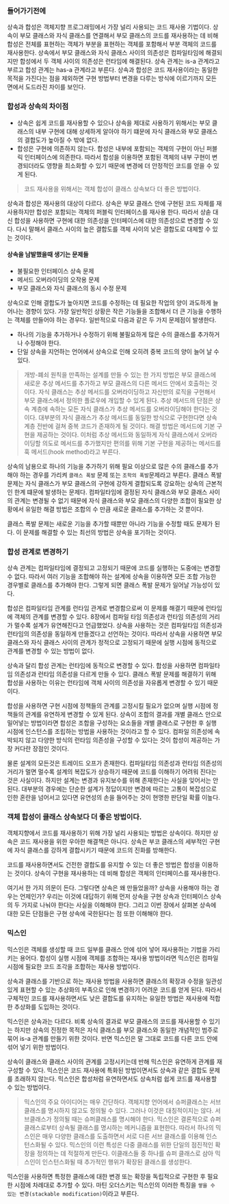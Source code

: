 ### 들어가기전에
상속과 합성은 객체지향 프로그래밍에서 가장 널리 사용되는 코드 재사용 기법이다. 상속이 부모 클래스와 자식 클래스를 연결해서 부모 클래스의 코드를 재사용하는 데 비해 합성은 전체를 표현하는 객체가 부분을 표현하는 객체를 포함해서 부분 객체의 코드를 재사용한다. 상속에서 부모 클래스와 자식 클래스 사이의 의존성은 컴파일타임에 해결되지만 합성에서 두 객체 사이의 의존성은 런타임에 해결된다. 상속 관계는 is-a 관계라고 부르고 합성 관계는 has-a 관계라고 부른다. 상속과 합성은 코드 재사용이라는 동일한 목적을 가진다는 점을 제외하면 구현 방법부터 변경을 다루는 방식에 이르기까지 모든 면에서 도드라진 차이를 보인다.

### 합성과 상속의 차이점
- 상속은 쉽게 코드를 재사용할 수 있으나 상속을 제대로 사용하기 위해서는 부모 클래스의 내부 구현에 대해 상세하게 알아야 하기 떄문에 자식 클래스와 부모 클래스의 결합도가 높아질 수 밖에 없다.
- 합성은 구현에 의존하지 않는다. 합성은 내부에 포함되는 객체의 구현이 아닌 퍼블릭 인터페이스에 의존한다. 따라서 합성을 이용하면 포함된 객체의 내부 구현이 변경되더라도 영향을 최소화할 수 있기 때문에 변경에 더 안정적인 코드를 얻을 수 있게 된다.

> 코드 재사용을 위해서는 객체 합성이 클래스 상속보다 더 좋은 방법이다.

상속과 합성은 재사용의 대상이 다르다. 상속은 부모 클래스 안에 구현된 코드 자체를 재사용하지만 합성은 포함되는 객체의 퍼블릭 인터페이스를 재사용 한다. 따라서 상솓 대신 합성을 사용하면 구현에 대한 의존성을 인터페이스에 대한 의존성으로 변경할 수 있다. 다시 말해서 클래스 사이의 높은 결합도를 객체 사이의 낮은 결합도로 대체할 수 있는 것이다.

#### 상속을 남발했을때 생기는 문제들
- 불필요한 인터페이스 상속 문제
- 메서드 오버라이딩의 오작용 문제
- 부모 클래스와 자식 클래스의 동시 수정 문제

상속으로 인해 결합도가 높아지면 코드를 수정하는 데 필요한 작업의 양이 과도하게 늘어나는 경향이 있다. 가장 일반적인 상황은 작은 기능들을 조합해서 더 큰 기능을 수행하는 객체를 만들어야 하는 경우다. 일반적으로 다음과 같은 두 가지 문제점이 발생한다.
- 하나의 기능을 추가하거나 수정하기 위해 불필요하게 많은 수의 클래스를 추가하거나 수정해야 한다.
- 단일 상속을 지언하는 언어에서 상속으로 인해 오히려 중복 코드의 양이 늘어 날 수 있다.

> 개방-폐쇠 원칙을 만족하는 설계를 만들 수 있는 한 가지 방법은 부모 클래스에 새로운 추상 메서드를 추가하고 부모 클래스의 다른 메서드 안에서 호출하는 것이다. 자식 클래스는 추상 메서드를 오버라이딩하고 자신만의 로직을 구현해서 부모 클래스에서 정의한 플로우에 개입할 수 있게 된다.
> 추상 메서드의 단점은 상속 계층에 속하는 모든 자식 클래스가 추상 메서드를 오버라이딩해야 한다는 것이다. 대부분의 자식 클래스가 추상 메서드를 동일한 방식으로 구현한다면 상속 계층 전반에 걸쳐 중복 코드가 존재하게 될 것이다. 해결 방법은 메서드에 기본 구현을 제공하는 것이다. 이처럼 추상 메서드와 동일하게 자식 클래스에서 오버라이딩할 의도로 메서드를 추가했지만 편의를 위해 기본 구현을 제공하는 메서드를 훅 메서드(hook method)라고 부른다. 

상속의 남용으로 하나의 기능을 추가하기 위해 필요 이상으로 많은 수의 클래스를 추가해야 하는 경우를 가리켜 `클래스 폭발` 문제 또는 `조학의 폭발`문제라고 부른다. 클래스 폭발 문제는 자식 클래스가 부모 클래스의 구현에 강하게 결합되도록 강요하는 상속의 근본적인 한계 떄문에 발생하는 문제다. 컴파일타임에 결정된 자식 클래스와 부모 클래스 사이의 관계는 변경될 수 없기 때문에 자식 클래스와 부모 클래스의 다양한 조합이 필요한 상황에서 유일한 해결 방법은 조합의 수 만큼 새로운 클래스를 추가하는 것 뿐이다.

클래스 폭발 문제는 새로운 기능을 추가할 때뿐만 아니라 기능을 수정할 때도 문제가 된다. 이 문제를 해결할 수 있는 최선의 방법은 상속을 포기하는 것이다.

### 합성 관계로 변경하기
상속 관계는 컴파일타임에 결정되고 고정되기 때문에 코드를 실행하는 도중에는 변경할 수 없다. 따라서 여러 기능을 조합해야 하는 설계에 상속을 이용하면 모든 조합 가능한 경우별로 클래스를 추가해야 한다. 그렇게 되면 클래스 폭발 문제가 일어날 가능성이 있다.

합성은 컴파일타임 관계를 런타임 관계로 변경함으로써 이 문제를 해결기 때문에 런타임에 객체의 관계를 변경할 수 있다. 8장에서 컴파일  타임 의존성과 런타임 의존성의 거리가 멀수록 설계가 유연해진다고 언급했었다. 상속을 사용하는 것은 컴파일타임 의존성과 런타임의 의존성을 동일하게 만들겠다고 선언하는 것이다. 따라서 상속을 사용하면 부모 클래스와 자식 클래스 사이의 관계가 정적으로 고정되기 때문에 실행 시점에 동적으로 관계를 변경할 수 있는 방법이 없다.

상속과 달리 합성 관계는 런타임에 동적으로 변경할 수 있다. 합성을 사용하면 컴파일타임 의존성과 런타임 의존성을 다르게 만들 수 있다. 클래스 폭발 문제를 해결하기 위해 합성을 사용하는 이유는 런타임에 객체 사이의 의존성을 자유롭게 변경할 수 있기 때문이다.

합성을 사용하면 구현 시점에 정책들의 관계를 고정시킬 필요가 없으며 실행 시점에 정책들의 관계를 유연하게 변경할 수 있게 된다. 상속이 조합의 결과를 개별 클래스 안으로 밀어넣는 방법이라면 합성은 조합을 구성하는 요소들을 개별 클래스로 구현한 후 실행 시점에 인스턴스를 조립하는 방법을 사용하는 것이라고 할 수 있다. 컴파일 의존성에 속박되지 않고 다양한 방식의 런타임 의존성을 구성할 수 있다는 것이 합성이 제공하는 가장 커다란 장점인 것이다.

물론 설계의 모든것은 트레이드 오프가 존재한다. 컴파일타임 의존성과 런타임 의존성의 거리가 멀면 멀수록 설계의 복잡도가 상승하기 때문에 코드를 이해하기 어려워 진다는 것은 사실이다. 하지만 설계는 변경과 유지보수를 위해 존재한다는 사실을 잊어서는 안된다. 대부분의 경우에는 단순한 설계가 정답이지만 변경에 따르는 고통이 복잡성으로 인한 혼란을 넘어서고 있다면 유연성의 손을 들어주는 것이 현명한 판단일 확률 이높다.

### 객체 합성이 클래스 상속보다 더 좋은 방법이다.
객체지향에서 코드를 재사용하기 위해 가장 널리 사용되는 방법은 상속이다. 하지만 상속은 코드 재사용을 위한 우아한 해결책은 아니다. 상속은 부코 클래스의 세부적인 구현에 자식 클래스를 강하게 결합시키기 때문에 코드의 진화를 방해한다.

코드를 재사용하면서도 건전한 결합도를 유지할 수 있는 더 좋은 방법은 합성을 이용하는 것이다. 상속이 구현을 재사용하는 데 비해 합성은 객체의 인터페이스를 재사용한다.

여기서 한 가지 의문이 든다. 그렇다면 상속은 왜 만들었을까? 상속을 사용해야 하는 경우는 언제인가? 우리는 이것에 대답하기 위해 먼저 상속을 구현 상속과 인터페이스 상속의 두 가지로 나눠야 한다는 사실을 이해해야 한다. 그리고 이번 장에서 살펴본 상속에 대한 모든 단점들은 구현 상속에 국한된다는 점 또한 이해해야 한다.

### 믹스인
믹스인은 객체를 생성할 때 코드 일부를 클래스 안에 섞어 넣어 재사용하는 기법을 가리키는 용어다. 합성이 실행 시점에 객체를 조합하는 재사용 방법이라면 믹스인은 컴파일 시점에 필요한 코드 조각을 조합하는 재사용 방법이다.

상속과 클래스를 기반으로 하는 재사용 방법을 사용하면 클래스의 확장과 수정을 일관성 있게 표현할 수 있는 추상화의 부족으로 인해 변경하기 어려운 코드를 얻게 된다. 따라서 구체적인 코드를 재사용하면서도 낮은 결합도를 유지하는 유일한 방법은 재사용에 적합한 추상화를 도입하는 것이다.

믹스인은 상속과는 다르다. 비록 상속의 결과로 부모 클래스의 코드를 재사용할 수 있기는 하지만 상속의 진정한 목적은 자식 클래스를 부모 클래스와 동일한 개념적인 범주로 묶어 is-a 관계를 만들기 위한 것이다. 반면 믹스인은 말 그대로 코드를 다른 코드 안에 섞어 넣기 위한 방법이다.

상속이 클래스와 클래스 사이의 관계를 고정시키는데 반해 믹스인은 유연하게 관계를 재구성할 수 있다. 믹스인은 코드 재사용에 특화된 방법이면서도 상속과 같은 결합도 문제를 초래하지 않는다. 믹스인은 합성처럼 유연하면서도 상속처럼 쉽게 코드를 재사용할 수 있는 방법이다.

> 믹스인의 주요 아이디어는 매우 간단하다. 객체지향 언어에서 슈퍼클래스는 서브클래스를 명시하지 않고도 정의될 수 있다. 그러나 이것은 대칭적이지는 않다. 서브클래스가 정의될 때는 슈퍼클래스를 명시해야 한다. 믹스인은 결론적으로 슈퍼클래스로부터 상속될 클래스를 명시하는 메커니즘을 표현한다. 따라서 하나의 믹스인은 매우 다양한 클래스를 도출하면서 서로 다른 서브 클래스를 이용해 인스턴스화될 수 있다. 믹스인의 이런 특성은 다중 클래스를 위한 단일의 점진적인 확장을 정의하는 데 적절하게 만든다. 이클래스들 중 하나를 슈퍼 클래스로 삼아 믹스인이 인스턴스화될 때 추가적인 행위가 확장된 클래스를 생성한다.

믹스인을 사용하면 특정한 클래스에 대한 변경 또는 확장을 독립적으로 구현한 후 필요한 시점에 차례대로 추가할 수 있다. 마틴 오더스키는 믹스인의 이러한 특징을 `쌓을 수 있는 변경(stackable modification)`이라고 부른다.